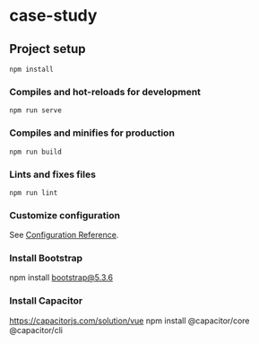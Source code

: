 # case-study

## Project setup
```
npm install
```

### Compiles and hot-reloads for development
```
npm run serve
```

### Compiles and minifies for production
```
npm run build
```

### Lints and fixes files
```
npm run lint
```

### Customize configuration
See [Configuration Reference](https://cli.vuejs.org/config/).

### Install Bootstrap
npm install bootstrap@5.3.6

### Install Capacitor
https://capacitorjs.com/solution/vue
npm install @capacitor/core @capacitor/cli
